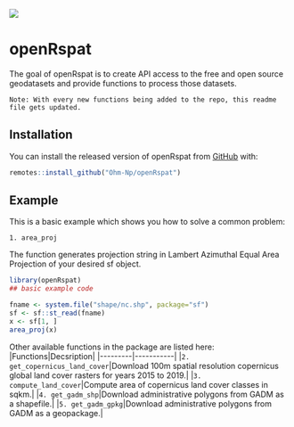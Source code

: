 ![](https://komarev.com/ghpvc/?username=Ohm-Np)
# openRspat

<!-- badges: start -->
<!-- badges: end -->

The goal of openRspat is to create API access to the free and open source geodatasets and provide functions to process those datasets.

`Note: With every new functions being added to the repo, this readme file gets updated.`

## Installation

You can install the released version of openRspat from [GitHub](https://github.com/) with:

``` r
remotes::install_github("Ohm-Np/openRspat")
```

## Example

This is a basic example which shows you how to solve a common problem:

`1. area_proj`

The function generates projection string in Lambert Azimuthal Equal Area Projection of your desired sf object.
``` r
library(openRspat)
## basic example code

fname <- system.file("shape/nc.shp", package="sf")
sf <- sf::st_read(fname)
x <- sf[1, ]
area_proj(x)
```
Other available functions in the package are listed here:
|Functions|Decsription|
|---------|-----------|
|`2. get_copernicus_land_cover`|Download 100m spatial resolution copernicus global land cover rasters for years 2015 to 2019.|
|`3. compute_land_cover`|Compute area of copernicus land cover classes in sqkm.|
|`4. get_gadm_shp`|Download administrative polygons from GADM as a shapefile.|
|`5. get_gadm_gpkg`|Download administrative polygons from GADM as a geopackage.|

